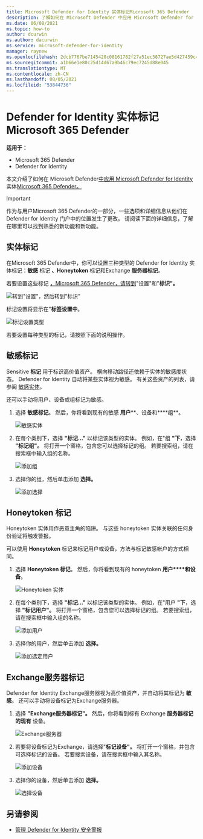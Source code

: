 ```yaml
---
title: Microsoft Defender for Identity 实体标记Microsoft 365 Defender
description: 了解如何在 Microsoft Defender 中应用 Microsoft Defender for Identity 实体Microsoft 365 Defender
ms.date: 06/08/2021
ms.topic: how-to
author: dcurwin
ms.author: dacurwin
ms.service: microsoft-defender-for-identity
manager: raynew
ms.openlocfilehash: 2dcb7767be7145420c08161782f27a51ec38727ae5d427459c4af1d9676cd37d
ms.sourcegitcommit: a1b66e1e80c25d14d67a9b46c79ec7245d88e045
ms.translationtype: MT
ms.contentlocale: zh-CN
ms.lasthandoff: 08/05/2021
ms.locfileid: "53844736"
---
```

# <a name="defender-for-identity-entity-tags-in-microsoft-365-defender"></a>Defender for Identity 实体标记Microsoft 365 Defender

**适用于：**

- Microsoft 365 Defender
- Defender for Identity

本文介绍了如何在 Microsoft Defender[中应用 Microsoft Defender for Identity](/defender-for-identity)实体[Microsoft 365 Defender。](/microsoft-365/security/defender/overview-security-center)

>[!IMPORTANT]
>作为与用户Microsoft 365 Defender的一部分，一些选项和详细信息从他们在 Defender for Identity 门户中的位置发生了更改。 请阅读下面的详细信息，了解在哪里可以找到熟悉的新功能和新功能。

## <a name="entity-tags"></a>实体标记

在Microsoft 365 Defender中，你可以设置三种类型的 Defender for Identity 实体标记：**敏感** 标记 **、Honeytoken** 标记和Exchange **服务器标记**。

若要设置这些标记 [，Microsoft 365 Defender，请转到](https://security.microsoft.com/)"设置"和"**标识"。**

![转到"设置"，然后转到"标识"](../../media/defender-identity/settings-identities.png)

标记设置将显示在"**标签设置中**。

![标记设置类型](../../media/defender-identity/tag-settings.png)

若要设置每种类型的标记，请按照下面的说明操作。

## <a name="sensitive--tags"></a>敏感标记

Sensitive **标记** 用于标识高价值资产。 横向移动路径还依赖于实体的敏感度状态。 Defender for Identity 自动将某些实体视为敏感。 有关这些资产的列表，请参阅 [敏感实体](/defender-for-identity/manage-sensitive-honeytoken-accounts#sensitive-entities)。

还可以手动将用户、设备或组标记为敏感。

1. 选择 **敏感标记**。 然后，你将看到现有的敏感 **用户****、设备和****组**。

    ![敏感实体](../../media/defender-identity/sensitive-entities.png)

1. 在每个类别下，选择 **"标记..."** 以标记该类型的实体。 例如，在"组 **"下**，选择 **"标记组"。** 将打开一个窗格，包含您可以选择标记的组。 若要搜索组，请在搜索框中输入组的名称。

    ![添加组](../../media/defender-identity/add-groups.png)

1. 选择你的组，然后单击添加 **选择。**

    ![添加选择](../../media/defender-identity/add-selection.png)

## <a name="honeytoken-tags"></a>Honeytoken 标记

Honeytoken 实体用作恶意主角的陷阱。 与这些 honeytoken 实体关联的任何身份验证将触发警报。

可以使用 **Honeytoken** 标记来标记用户或设备，方法与标记敏感帐户的方式相同。

1. 选择 **Honeytoken 标记**。 然后，你将看到现有的 honeytoken **用户****和设备**。

    ![Honeytoken 实体](../../media/defender-identity/honeytoken-entities.png)

1. 在每个类别下，选择 **"标记..."** 以标记该类型的实体。 例如，在"用户 **"下**，选择 **"标记用户"。** 将打开一个窗格，包含您可以选择标记的组。 若要搜索组，请在搜索框中输入组的名称。

    ![添加用户](../../media/defender-identity/add-users.png)

1. 选择你的用户，然后单击添加 **选择。**

    ![添加选定用户](../../media/defender-identity/add-selected-user.png)

## <a name="exchange-server-tags"></a>Exchange服务器标记

Defender for Identity Exchange服务器视为高价值资产，并自动将其标记为 **敏感**。 还可以手动将设备标记为Exchange服务器。

1. 选择 **"Exchange服务器标记"。** 然后，你将看到标有 Exchange **服务器标记的现有** 设备。

    ![Exchange服务器](../../media/defender-identity/exchange-servers.png)

1. 若要将设备标记为Exchange，请选择"**标记设备"。**  将打开一个窗格，并包含可选择标记的设备。 若要搜索设备，请在搜索框中输入其名称。

    ![添加设备](../../media/defender-identity/add-devices.png)

1. 选择你的设备，然后单击添加 **选择。**

    ![选择设备](../../media/defender-identity/select-device.png)

## <a name="see-also"></a>另请参阅

- [管理 Defender for Identity 安全警报](manage-security-alerts.md)
